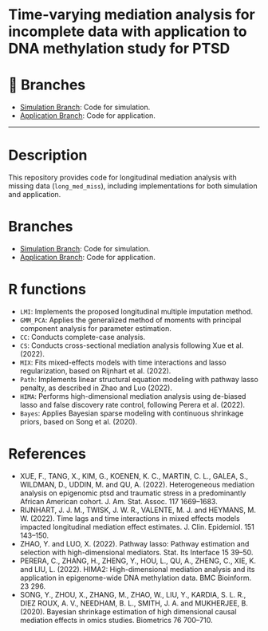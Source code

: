 # Time-varying mediation analysis for incomplete data with application to DNA methylation study for PTSD


# 📌 Branches
- [Simulation Branch](https://github.com/Wei-Kecheng/long_med_miss/tree/simulation): Code for simulation.
- [Application Branch](https://github.com/Wei-Kecheng/long_med_miss/tree/application): Code for application.
----------------------------------------------------

# Description
This repository provides code for longitudinal mediation analysis with missing data (`long_med_miss`), including implementations for both simulation and application. 

# Branches
- [Simulation Branch](https://github.com/Wei-Kecheng/long_med_miss/tree/simulation): Code for simulation.
- [Application Branch](https://github.com/Wei-Kecheng/long_med_miss/tree/application): Code for application.

# R functions
- `LMI`: Implements the proposed longitudinal multiple imputation method.
- `GMM_PCA`: Applies the generalized method of moments with principal component analysis for parameter estimation.
- `CC`: Conducts complete-case analysis.
- `CS`: Conducts cross-sectional mediation analysis following Xue et al. (2022).
- `MIX`: Fits mixed-effects models with time interactions and lasso regularization, based on Rijnhart et al. (2022).
- `Path`: Implements linear structural equation modeling with pathway lasso penalty, as described in Zhao and Luo (2022).
- `HIMA`: Performs high-dimensional mediation analysis using de-biased lasso and false discovery rate control, following Perera et al. (2022).
- `Bayes`: Applies Bayesian sparse modeling with continuous shrinkage priors, based on Song et al. (2020).

# References
- XUE, F., TANG, X., KIM, G., KOENEN, K. C., MARTIN, C. L., GALEA, S., WILDMAN, D., UDDIN, M. and QU, A. (2022). Heterogeneous mediation analysis on epigenomic ptsd and traumatic stress in a predominantly
African American cohort. J. Am. Stat. Assoc. 117 1669–1683.
- RIJNHART, J. J. M., TWISK, J. W. R., VALENTE, M. J. and HEYMANS, M. W. (2022). Time lags and time interactions in mixed effects models impacted longitudinal mediation effect estimates. J. Clin. Epidemiol. 151 143–150.
- ZHAO, Y. and LUO, X. (2022). Pathway lasso: Pathway estimation and selection with high-dimensional mediators. Stat. Its Interface 15 39–50.
- PERERA, C., ZHANG, H., ZHENG, Y., HOU, L., QU, A., ZHENG, C., XIE, K. and LIU, L. (2022). HIMA2: High-dimensional mediation analysis and its application in epigenome-wide DNA methylation data. BMC Bioinform. 23 296.
- SONG, Y., ZHOU, X., ZHANG, M., ZHAO, W., LIU, Y., KARDIA, S. L. R., DIEZ ROUX, A. V., NEEDHAM, B. L., SMITH, J. A. and MUKHERJEE, B. (2020). Bayesian shrinkage estimation of high dimensional causal mediation effects in omics studies. Biometrics 76 700–710.

